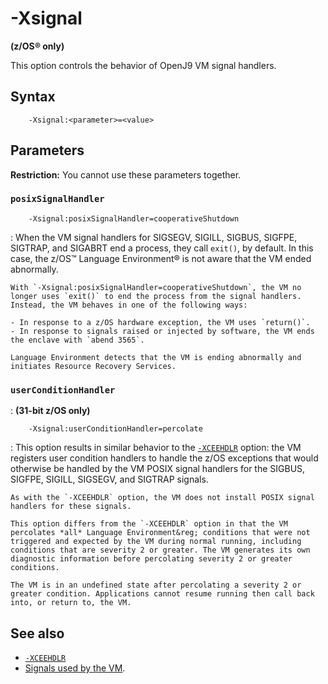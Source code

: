 ﻿<!--
* Copyright (c) 2017, 2019 IBM Corp. and others
*
* This program and the accompanying materials are made
* available under the terms of the Eclipse Public License 2.0
* which accompanies this distribution and is available at
* https://www.eclipse.org/legal/epl-2.0/ or the Apache
* License, Version 2.0 which accompanies this distribution and
* is available at https://www.apache.org/licenses/LICENSE-2.0.
*
* This Source Code may also be made available under the
* following Secondary Licenses when the conditions for such
* availability set forth in the Eclipse Public License, v. 2.0
* are satisfied: GNU General Public License, version 2 with
* the GNU Classpath Exception [1] and GNU General Public
* License, version 2 with the OpenJDK Assembly Exception [2].
*
* [1] https://www.gnu.org/software/classpath/license.html
* [2] http://openjdk.java.net/legal/assembly-exception.html
*
* SPDX-License-Identifier: EPL-2.0 OR Apache-2.0 OR GPL-2.0 WITH
* Classpath-exception-2.0 OR LicenseRef-GPL-2.0 WITH Assembly-exception
-->

# -Xsignal

**(z/OS&reg; only)**

This option controls the behavior of OpenJ9 VM signal handlers.

## Syntax

        -Xsignal:<parameter>=<value>

## Parameters

<i class="fa fa-exclamation-triangle" aria-hidden="true"></i> **Restriction:** You cannot use these parameters together.

### `posixSignalHandler`

        -Xsignal:posixSignalHandler=cooperativeShutdown

: When the VM signal handlers for SIGSEGV, SIGILL, SIGBUS, SIGFPE, SIGTRAP, and SIGABRT end a process, they call `exit()`, by default. In this case, the z/OS&trade; Language Environment&reg; is not aware that the VM ended abnormally.

    With `-Xsignal:posixSignalHandler=cooperativeShutdown`, the VM no longer uses `exit()` to end the process from the signal handlers. Instead, the VM behaves in one of the following ways:

    - In response to a z/OS hardware exception, the VM uses `return()`.
    - In response to signals raised or injected by software, the VM ends the enclave with `abend 3565`.

    Language Environment detects that the VM is ending abnormally and initiates Resource Recovery Services.


### `userConditionHandler`

: **(31-bit z/OS only)**

        -Xsignal:userConditionHandler=percolate

: This option results in similar behavior to the [`-XCEEHDLR`](xceehdlr.md) option: the VM registers user condition handlers to handle the z/OS exceptions that would otherwise be handled by the VM POSIX signal handlers for the SIGBUS, SIGFPE, SIGILL, SIGSEGV, and SIGTRAP signals.

    As with the `-XCEEHDLR` option, the VM does not install POSIX signal handlers for these signals.

    This option differs from the `-XCEEHDLR` option in that the VM percolates *all* Language Environment&reg; conditions that were not triggered and expected by the VM during normal running, including conditions that are severity 2 or greater. The VM generates its own diagnostic information before percolating severity 2 or greater conditions.

    The VM is in an undefined state after percolating a severity 2 or greater condition. Applications cannot resume running then call back into, or return to, the VM.


## See also

- [`-XCEEHDLR`](xceehdlr.md)
- [Signals used by the VM](https://www.ibm.com/support/knowledgecenter/SSYKE2_8.0.0/com.ibm.java.vm.80.doc/docs/j9_signals_j9_handling.html).

<!-- ==== END OF TOPIC ==== xsignal.md ==== -->
<!-- ==== END OF TOPIC ==== xsignalposixsignalhandlercooperativeshutdown.md ==== -->
<!-- ==== END OF TOPIC ==== xsignaluserconditionhandlerpercolate.md ==== -->
